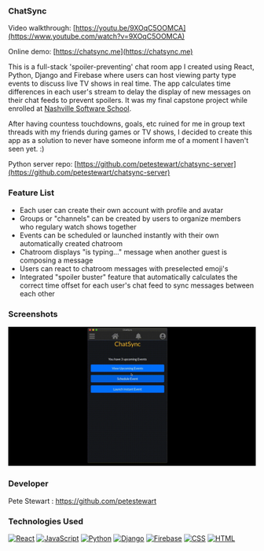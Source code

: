 ### ChatSync

Video walkthrough: [https://youtu.be/9XOqC5OOMCA](https://www.youtube.com/watch?v=9XOqC5OOMCA)

Online demo: [https://chatsync.me](https://chatsync.me)

This is a full-stack 'spoiler-preventing' chat room app I created using React, Python, Django and Firebase where users can host viewing party type events to discuss live TV shows in real time. The app calculates time differences in each user's stream to delay the display of new messages on their chat feeds to prevent spoilers. It was my final capstone project while enrolled at [Nashville Software School](http://nashvillesoftwareschool.com/).

After having countess touchdowns, goals, etc ruined for me in group text threads with my friends during games or TV shows, I decided to create this app as a solution to never have someone inform me of a moment I haven't seen yet. :)

Python server repo: [https://github.com/petestewart/chatsync-server](https://github.com/petestewart/chatsync-server)


### Feature List
* Each user can create their own account with profile and avatar
* Groups or "channels" can be created by users to organize members who regulary watch shows together
* Events can be scheduled or launched instantly with their own automatically created chatroom
* Chatroom displays "is typing..." message when another guest is composing a message
* Users can react to chatroom messages with preselected emoji's
* Integrated "spoiler buster" feature that automatically calculates the correct time offset for each user's chat feed to sync messages between each other

### Screenshots
![screenshots](chatsync-preview.gif)
  
### Developer
Pete Stewart : https://github.com/petestewart

### Technologies Used
[![React](https://img.shields.io/badge/-React-2c9fcc?style=flat-square)](#) [![JavaScript](https://img.shields.io/badge/-JavaScript-2c9fcc?style=flat-square)](#) [![Python](https://img.shields.io/badge/-Python-2c9fcc?style=flat-square)](#) [![Django](https://img.shields.io/badge/-Django-2c9fcc?style=flat-square)](#) [![Firebase](https://img.shields.io/badge/-Firebase-2c9fcc?style=flat-square)](#) [![CSS](https://img.shields.io/badge/-CSS-2c9fcc?style=flat-square)](#) [![HTML](https://img.shields.io/badge/-HTML-2c9fcc?style=flat-square)](#)  
